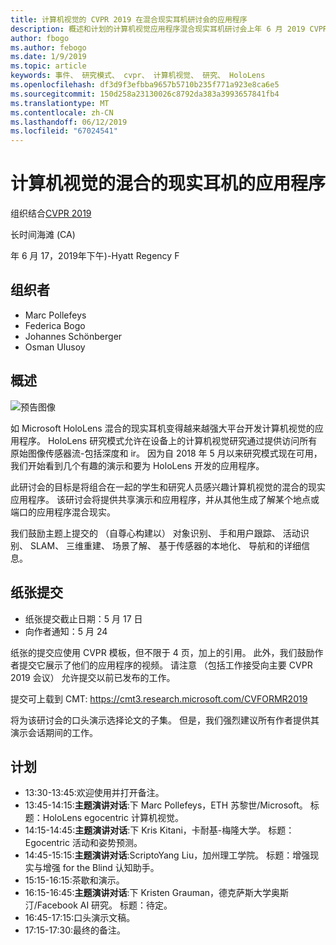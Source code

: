 ```yaml
---
title: 计算机视觉的 CVPR 2019 在混合现实耳机研讨会的应用程序
description: 概述和计划的计算机视觉应用程序混合现实耳机研讨会上年 6 月 2019 CVPR 大会上传递。
author: fbogo
ms.author: febogo
ms.date: 1/9/2019
ms.topic: article
keywords: 事件、 研究模式、 cvpr、 计算机视觉、 研究、 HoloLens
ms.openlocfilehash: df3d9f3efbba9657b5710b235f771a923e8ca6e5
ms.sourcegitcommit: 150d258a23130026c8792da383a3993657841fb4
ms.translationtype: MT
ms.contentlocale: zh-CN
ms.lasthandoff: 06/12/2019
ms.locfileid: "67024541"
---
```

# <a name="computer-vision-applications-for-mixed-reality-headsets"></a>计算机视觉的混合的现实耳机的应用程序

组织结合[CVPR 2019](http://cvpr2019.thecvf.com/)

长时间海滩 (CA)

年 6 月 17，2019年下午)-Hyatt Regency F


## <a name="organizers"></a>组织者
* Marc Pollefeys
* Federica Bogo
* Johannes Schönberger
* Osman Ulusoy

## <a name="overview"></a>概述

![预告图像](images/cvpr2019_teaser2.jpg)

如 Microsoft HoloLens 混合的现实耳机变得越来越强大平台开发计算机视觉的应用程序。 HoloLens 研究模式允许在设备上的计算机视觉研究通过提供访问所有原始图像传感器流-包括深度和 ir。 因为自 2018 年 5 月以来研究模式现在可用，我们开始看到几个有趣的演示和要为 HoloLens 开发的应用程序。 

此研讨会的目标是将组合在一起的学生和研究人员感兴趣计算机视觉的混合的现实应用程序。 该研讨会将提供共享演示和应用程序，并从其他生成了解某个地点或端口的应用程序混合现实。 

我们鼓励主题上提交的 （自尊心构建以） 对象识别、 手和用户跟踪、 活动识别、 SLAM、 三维重建、 场景了解、 基于传感器的本地化、 导航和的详细信息。

## <a name="paper-submission"></a>纸张提交
* 纸张提交截止日期：5 月 17 日
* 向作者通知：5 月 24

纸张的提交应使用 CVPR 模板，但不限于 4 页，加上的引用。 此外，我们鼓励作者提交它展示了他们的应用程序的视频。
请注意 （包括工作接受向主要 CVPR 2019 会议） 允许提交以前已发布的工作。 

提交可上载到 CMT: https://cmt3.research.microsoft.com/CVFORMR2019

将为该研讨会的口头演示选择论文的子集。 但是，我们强烈建议所有作者提供其演示会话期间的工作。


## <a name="schedule"></a>计划
* 13:30-13:45:欢迎使用并打开备注。
* 13:45-14:15:**主题演讲对话**:下 Marc Pollefeys，ETH 苏黎世/Microsoft。 标题：HoloLens egocentric 计算机视觉。
* 14:15-14:45:**主题演讲对话**:下 Kris Kitani，卡耐基-梅隆大学。 标题：Egocentric 活动和姿势预测。
* 14:45-15:15:**主题演讲对话**:ScriptoYang Liu，加州理工学院。 标题：增强现实与增强 for the Blind 认知助手。
* 15:15-16:15:茶歇和演示。
* 16:15-16:45:**主题演讲对话**:下 Kristen Grauman，德克萨斯大学奥斯汀/Facebook AI 研究。 标题：待定。
* 16:45-17:15:口头演示文稿。
* 17:15-17:30:最终的备注。
